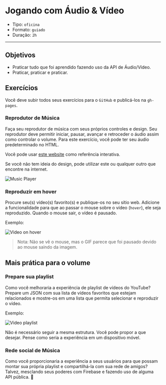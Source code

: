 # Jogando com Áudio & Vídeo

- Tipo: `oficina`
- Formato: `guiado`
- Duração: `2h`

***

## Objetivos

- Praticar tudo que foi aprendido fazendo uso da API de Áudio/Vídeo.
- Praticar, praticar e praticar.

## Exercícios

Você deve subir todos seus exercícios para o `GitHub` e publicá-los na
`gh-pages`.

### Reprodutor de Música

Faça seu reprodutor de música com seus próprios controles e design. Seu
reprodutor deve permitir iniciar, pausar, avançar e retroceder o áudio assim
como controlar o volume. Para este exercício, você pode ter seu áudio
predeterminado no HTML.

Você pode usar [este website](https://www.w3.org/2010/05/video/mediaevents.html)
como referência interativa.

Se você não tem ideia do design, pode utilizar este ou qualquer outro que
encontre na internet.

![Music
Player](https://user-images.githubusercontent.com/11894994/59532797-1cd38500-8ec0-11e9-98d5-cde6744dd297.png)

### Reproduzir em hover

Procure seu(s) vídeo(s) favorito(s) e publique-os no seu sítio web. Adicione a
funcionalidade para que ao passar o mouse sobre o vídeo (`hover`), ele seja
reproduzido. Quando o mouse sair, o vídeo é pausado.

Exemplo:

![Video on
hover](https://user-images.githubusercontent.com/11894994/59533337-9029c680-8ec1-11e9-8ccb-5d23608a7b76.gif)

> Nota: Não se vê o mouse, mas o GIF parece que foi pausado devido ao mouse
> saindo da imagem.

## Mais prática para o volume

### Prepare sua playlist

Como você melhoraria a experiência de playlist de vídeos do YouTube? Prepare um
JSON com sua lista de vídeos favoritos que estejam relacionados e mostre-os em
uma lista que permita selecionar e reproduzir o vídeo.

Exemplo:

![Video playlist](https://user-images.githubusercontent.com/11894994/59533388-b0f21c00-8ec1-11e9-9a97-b25daf30c29b.png)

Não é necessário seguir a mesma estrutura. Você pode propor a que desejar. Pense
como seria a experiência em um dispositivo móvel.

### Rede social de Música

Como você proporcionaria a experiência a seus usuários para que possam montar
sua própria playlist e compartilhá-la com sua rede de amigos? Talvez, mesclando
seus poderes com Firebase e fazendo uso de alguma API pública. 🤔